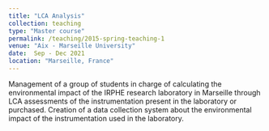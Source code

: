 ```yaml
---
title: "LCA Analysis"
collection: teaching
type: "Master course"
permalink: /teaching/2015-spring-teaching-1
venue: "Aix - Marseille University"
date:  Sep - Dec 2021
location: "Marseille, France"
---
```


Management of a group of students in charge of calculating the environmental impact of the IRPHE research laboratory in Marseille through LCA assessments of the instrumentation present in the laboratory or purchased. Creation of a data collection system about the environmental impact of the instrumentation used in the laboratory.
